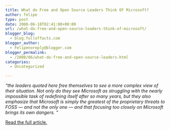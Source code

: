 ```yaml
---
title: What do Free and Open Source Leaders Think Of Microsoft?
author: felipe
type: post
date: 2008-06-18T02:41:00+00:00
url: /what-do-free-and-open-source-leaders-think-of-microsoft/
blogger_blog:
  - blog.fulloffacts.com
blogger_author:
  - Felipenoreply@blogger.com
blogger_permalink:
  - /2008/06/what-do-free-and-open-source-leaders.html
categories:
  - Uncategorized

---
```

_<q>the leaders quoted here free themselves to see a more complex view of their situation. Not only do they see Microsoft as struggling with the nearly impossible task of redefining itself after so many years, but they also emphasize that Microsoft is simply the greatest of the proprietary threats to FOSS &#8212; and not the only one &#8212; and that focusing too closely on Microsoft brings its own dangers. </q>_

[Read the full article.][1]

 [1]: http://itmanagement.earthweb.com/osrc/article.php/3753076/What+do+Free+and+Open+Source+Software+Leaders+Think+of+Microsoft?.htm